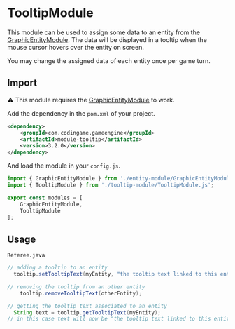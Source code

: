 # TooltipModule

This module can be used to assign some data to an entity from the [GraphicEntityModule](https://github.com/CodinGame/codingame-game-engine/tree/master/engine/modules/entities). The data will be displayed in a tooltip when the mouse cursor hovers over the entity on screen.

You may change the assigned data of each entity once per game turn.

## Import
⚠ This module requires the [GraphicEntityModule](https://github.com/CodinGame/codingame-game-engine/tree/master/engine/modules/entities) to work.

Add the dependency in the `pom.xml` of your project.
```xml
<dependency>
	<groupId>com.codingame.gameengine</groupId>
	<artifactId>module-tooltip</artifactId>
	<version>3.2.0</version>
</dependency>
```
And load the module in your `config.js`.
```javascript
import { GraphicEntityModule } from './entity-module/GraphicEntityModule.js';
import { TooltipModule } from './tooltip-module/TooltipModule.js';

export const modules = [
	GraphicEntityModule,
	TooltipModule
];
```

## Usage

`Referee.java`
```java
// adding a tooltip to an entity
  tooltip.setTooltipText(myEntity, "the tooltip text linked to this entity");

// removing the tooltip from an other entity
    tooltip.removeTooltipText(otherEntity);

// getting the tooltip text associated to an entity
  String text = tooltip.getTooltipText(myEntity);
// in this case text will now be "the tooltip text linked to this entity"
```
